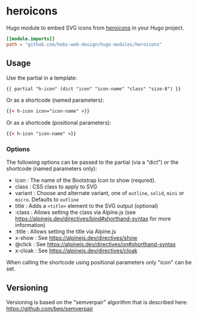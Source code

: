 # heroicons

Hugo module to embed SVG icons from [heroicons](https://github.com/tailwindlabs/heroicons) in your Hugo project.

```toml
[[module.imports]]
path = "github.com/hebs-web-design/hugo-modules/heroicons"
```

## Usage

Use the partial in a template:

```html
{{ partial "h-icon" (dict "icon" "icon-name" "class" "size-8") }}
```

Or as a shortcode (named parameters):

```html
{{< h-icon icon="icon-name" >}}
```

Or as a shortcode (positional parameters):

```html
{{< h-icon "icon-name" >}}
```

### Options

The following options can be passed to the partial (via a "dict") or the shortcode (named parameters only):

* icon : The name of the Bootstrap Icon to show (requred).
* class : CSS class to apply to SVG
* variant : Choose and alternate variant, one of `outline`, `solid`, `mini` or `micro`. Defaults to `outline`
* title : Adds a `<title>` element to the SVG output (optional)
* :class : Allows setting the class via Alpine.js (see https://alpinejs.dev/directives/bind#shorthand-syntax for more information)
* :title : Allows setting the title via Alpine.js
* x-show : See https://alpinejs.dev/directives/show
* @click : See https://alpinejs.dev/directives/on#shorthand-syntax
* x-cloak : See https://alpinejs.dev/directives/cloak


When calling the shortcode using positional parameters only "icon" can be set.

## Versioning

Versioning is based on the "semverpair" algorithm that is described here: <https://github.com/bep/semverpair>

